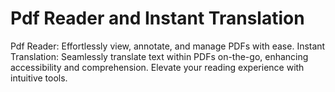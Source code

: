 # Pdf Reader and Instant Translation
 Pdf Reader: Effortlessly view, annotate, and manage PDFs with ease. Instant Translation: Seamlessly translate text within PDFs on-the-go, enhancing accessibility and comprehension. Elevate your reading experience with intuitive tools.
